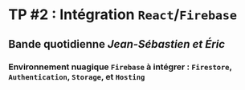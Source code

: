 
# TP #2 : Intégration `React`/`Firebase`
## Bande quotidienne *Jean-Sébastien et Éric*
### Environnement nuagique `Firebase` à intégrer : `Firestore`, `Authentication`, `Storage`, et `Hosting`


